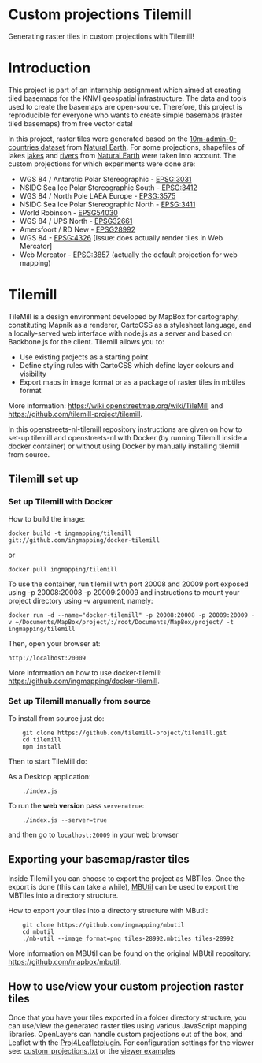 # Custom projections Tilemill
Generating raster tiles in custom projections with Tilemill! 

# Introduction  

This project is part of an internship assignment which aimed at creating tiled basemaps for the KNMI geospatial infrastructure. The data and tools used to create the basemaps are open-source. Therefore, this project is reproducible for everyone who wants to create simple basemaps (raster tiled basemaps) from free vector data! 

In this project, raster tiles were generated based on the [10m-admin-0-countries dataset](http://mapbox-geodata.s3.amazonaws.com/natural-earth-1.4.0/cultural/10m-admin-0-countries.zip) from [Natural Earth](https://www.naturalearthdata.com/downloads/10m-cultural-vectors/10m-admin-0-countries/). For some projections, shapefiles of lakes [lakes](http://mapbox-geodata.s3.amazonaws.com/natural-earth-1.4.0/physical/10m-lakes.zip) and [rivers](http://mapbox-geodata.s3.amazonaws.com/natural-earth-1.4.0/physical/10m-rivers-lake-centerlines-scale-ranks.zip) from [Natural Earth](https://www.naturalearthdata.com) were taken into account. The custom projections for which experiments were done are:
* WGS 84 / Antarctic Polar Stereographic - [EPSG:3031](https://epsg.io/3031)
* NSIDC Sea Ice Polar Stereographic South - [EPSG:3412](https://epsg.io/3412)
* WGS 84 / North Pole LAEA Europe - [EPSG:3575](https://epsg.io/3575)
* NSIDC Sea Ice Polar Stereographic North - [EPSG:3411](https://epsg.io/3411)
* World Robinson - [EPSG54030](https://epsg.io/54030)
* WGS 84 / UPS North - [EPSG32661](https://epsg.io/32661)
* Amersfoort / RD New - [EPSG28992](https://epsg.io/28992)
* WGS 84 - [EPSG:4326](https://epsg.io/4326) [Issue: does actually render tiles in Web Mercator]
* Web Mercator - [EPSG:3857](https://epsg.io/3857) (actually the default projection for web mapping)

# Tilemill

TileMill is a design environment developed by MapBox for cartography, constituting Mapnik as a renderer, CartoCSS as a stylesheet language, and a locally-served web interface with node.js as a server and based on Backbone.js for the client. Tilemill allows you to:

* Use existing projects as a starting point 
* Define styling rules with CartoCSS which define layer colours and visibility
* Export maps in image format or as a package of raster tiles in mbtiles format

More information: https://wiki.openstreetmap.org/wiki/TileMill and https://github.com/tilemill-project/tilemill.

In this openstreets-nl-tilemill repository instructions are given on how to set-up tilemill and openstreets-nl with Docker (by running Tilemill inside a docker container) or without using Docker by manually installing tilemill from source.

## Tilemill set up

### Set up Tilemill with Docker 

How to build the image:

```
docker build -t ingmapping/tilemill git://github.com/ingmapping/docker-tilemill
```

or 

```
docker pull ingmapping/tilemill
```

To use the container, run tilemill with port 20008 and 20009 port exposed using -p 20008:20008 -p 20009:20009 and instructions to mount your project directory using -v argument, namely:

```
docker run -d --name="docker-tilemill" -p 20008:20008 -p 20009:20009 -v ~/Documents/MapBox/project/:/root/Documents/MapBox/project/ -t ingmapping/tilemill
```

Then, open your browser at:

```
http://localhost:20009
```

More information on how to use docker-tilemill: https://github.com/ingmapping/docker-tilemill. 

### Set up Tilemill manually from source

To install from source just do:
```
    git clone https://github.com/tilemill-project/tilemill.git
    cd tilemill
    npm install
```
Then to start TileMill do:

As a Desktop application:
```
    ./index.js 
```
To run the **web version** pass `server=true`: 
```
    ./index.js --server=true
```
and then go to `localhost:20009` in your web browser


## Exporting your basemap/raster tiles

Inside Tilemill you can choose to export the project as MBTiles. Once the export is done (this can take a while), [MBUtil](https://github.com/mapbox/mbutil) can be used to export the MBTiles into a directory structure.

How to export your tiles into a directory structure with MButil:

```
    git clone https://github.com/ingmapping/mbutil
    cd mbutil
    ./mb-util --image_format=png tiles-28992.mbtiles tiles-28992
```
More information on MBUtil can be found on the original MBUtil repository: https://github.com/mapbox/mbutil. 

## How to use/view your custom projection raster tiles

Once that you have your tiles exported in a folder directory structure, you can use/view the generated raster tiles using various JavaScript mapping libraries. OpenLayers can handle custom projections out of the box, and Leaflet with the [Proj4Leafletplugin](https://kartena.github.io/Proj4Leaflet/). For configuration settings for the viewer see: [custom_projections.txt](https://github.com/ingmapping/custom-projections-tilemill/blob/master/custom_projections.txt) or the [viewer examples](https://github.com/ingmapping/custom-projections-tilemill/blob/master/viewers/)
